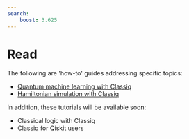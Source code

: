 ```yaml
---
search:
    boost: 3.625
---
```


# Read

The following are 'how-to' guides addressing specific topics:

-   [Quantum machine learning with Classiq](./qml_with_classiq_guide.ipynb)
-   [Hamiltonian simulation with Classiq](./hamiltonian_simulation_guide.ipynb)

In addition, these tutorials will be available soon:

-   Classical logic with Classiq
-   Classiq for Qiskit users
